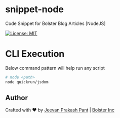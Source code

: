 # snippet-node
Code Snippet for Bolster Blog Articles [NodeJS]

[![License: MIT][license-image]][license-link]

# CLI Execution
Below command pattern will help run any script

```sh
# node <path>
node quickrun/jsdom
```


## Author

Crafted with ❤️ by [Jeevan Prakash Pant](https://github.com/tobolt) | [Bolster Inc](https://bolster.ai) 

[license-image]: https://img.shields.io/badge/License-MIT-blue.svg
[license-link]: https://opensource.org/licenses/MIT